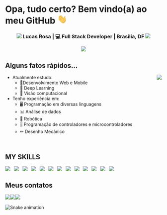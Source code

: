 <h1> Opa, tudo certo? Bem vindo(a) ao meu GitHub <img src="https://raw.githubusercontent.com/ABSphreak/ABSphreak/master/gifs/Hi.gif" height="30px"></h1>

<h3 align='center'><img src="https://media.giphy.com/media/WUlplcMpOCEmTGBtBW/giphy.gif" width="30">  Lucas Rosa | 💻 Full Stack Developer | Brasília, DF <img     src="https://media.giphy.com/media/WUlplcMpOCEmTGBtBW/giphy.gif" width="30"></h3>

<!--<h2>Um pouco sobre mim... <img height="30px" src="https://emojis.slackmojis.com/emojis/images/1531849430/4246/blob-sunglasses.gif?1531849430"></h2>

<p><b>QUASE</b> formado em Engenharia Mecatrônica pela Universidade de Brasília (UnB). Vivo com tecnologia e sou bom em absorver novos conhecimentos. </p>
<br>
-->
<p align="center" >
<a href="https://github.com/LucasHARosa">
   <img  src="https://github-readme-stats-sigma-five.vercel.app/api?username=lucasharosa&card_width=200&show_icons=true&theme=react&hide=contribs"/>
   <!--<img  src="https://github-readme-stats-sigma-five.vercel.app/api/top-langs/?username=lucasharosa&layout=compact&theme=react&exclude_repo=UnB_Trabalhos"/>-->
</a>
   
</p>



<h2>Alguns fatos rápidos...</h2>

<img  src="https://media1.giphy.com/media/3ov9jNziFTMfzSumAw/giphy.gif?cid=ecf05e47sslqj45qrt4su03e3gg5a6i8jf9hn0xngdh2l97z&rid=giphy.gif&ct=g" align=right height="270">


- Atualmente estudo:
  - 📱Desenvolvimento Web e Mobile
  - 🧠 Deep Learning
  - 👀 Visão computacional
- Tenho experiência em:  
  - 🖥 Programação em diversas linguagens 
  - 📊 Análise de dados
  - 🤖 Robótica
  - 🎚 Programação de controladores e microcontroladores
  - ✏ Desenho Mecânico



<br>

<h2> MY SKILLS</h2>

<div> 
<img src="https://img.shields.io/badge/HTML5-E34F26?style=for-the-badge&logo=html5&logoColor=white"/>
 &nbsp;
<img src="https://img.shields.io/badge/CSS3-1572B6?style=for-the-badge&logo=css3&logoColor=white"/>
 &nbsp;
<img src="https://img.shields.io/badge/JavaScript-F7DF1E?style=for-the-badge&logo=javascript&logoColor=black"/>
 &nbsp;
<img src="https://img.shields.io/badge/React-20232A?style=for-the-badge&logo=react&logoColor=61DAFB"/>
 &nbsp;
<img src="https://img.shields.io/badge/React_Native-20232A?style=for-the-badge&logo=react&logoColor=61DAFB"/>
 &nbsp;
<img src="https://img.shields.io/badge/Node.js-43853D?style=for-the-badge&logo=node.js&logoColor=white"/>
 &nbsp;
<img src="https://img.shields.io/badge/TypeScript-007ACC?style=for-the-badge&logo=typescript&logoColor=white"/>
 &nbsp;
<img src="https://img.shields.io/badge/SQLite-07405E?style=for-the-badge&logo=sqlite&logoColor=white"/>
 &nbsp;
<img src="https://img.shields.io/badge/Tailwind_CSS-38B2AC?style=for-the-badge&logo=tailwind-css&logoColor=white"/>
 &nbsp;
<img src="https://img.shields.io/badge/C-00599C?style=for-the-badge&logo=c&logoColor=white"/>
 &nbsp;
<img src="https://img.shields.io/badge/C%2B%2B-00599C?style=for-the-badge&logo=c%2B%2B&logoColor=white"/>
 &nbsp;
<img src="https://img.shields.io/badge/Java-ED8B00?style=for-the-badge&logo=java&logoColor=white"/>
 &nbsp;
<img src="https://img.shields.io/badge/Python-3776AB?style=for-the-badge&logo=python&logoColor=white"/> &nbsp; 

</div>  

<h2> Meus contatos</h2>

<a href="https://www.linkedin.com/in/lucas-henrique-alves-rosa/"><img src="https://img.shields.io/badge/LinkedIn-0077B5?style=for-the-badge&logo=linkedin&logoColor=white" /></a><a href="lucashrosa99@gmail.com"><img src="https://img.shields.io/badge/Gmail-D14836?style=for-the-badge&logo=gmail&logoColor=white" /></a><a href="https://wa.me/5561992836376"><img src="https://img.shields.io/badge/WhatsApp-25D366?style=for-the-badge&logo=whatsapp&logoColor=white" /></a>

![Snake animation](https://github.com/LucasHARosa/LucasHARosa/blob/output/github-contribution-grid-snake.svg)
